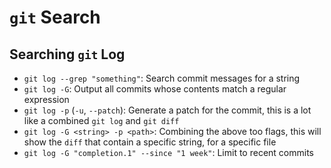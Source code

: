# `git` Search

## Searching `git` Log

* `git log --grep "something"`: Search commit messages for a string
* `git log -G`: Output all commits whose contents match a regular expression
* `git log -p` (`-u`, `--patch`): Generate a patch for the commit, this is a lot like a combined `git log` and `git diff`
* `git log -G <string> -p <path>`: Combining the above too flags, this will show the `diff` that contain a specific string, for a specific file
* `git log -G "completion.1" --since "1 week"`: Limit to recent commits
